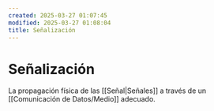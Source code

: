 ```yaml
---
created: 2025-03-27 01:07:45
modified: 2025-03-27 01:08:04
title: Señalización
---
```

# Señalización

La propagación física de las [[Señal|Señales]] a través de un [[Comunicación de Datos/Medio]] adecuado.
